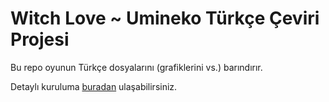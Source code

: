# Witch Love ~ Umineko Türkçe Çeviri Projesi

Bu repo oyunun Türkçe dosyalarını (grafiklerini vs.) barındırır.

Detaylı kuruluma [buradan](https://witch-love.com/wiki/umineko/installation) ulaşabilirsiniz.